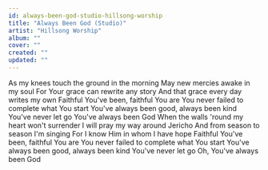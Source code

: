```yaml
---
id: always-been-god-studio-hillsong-worship
title: "Always Been God (Studio)"
artist: "Hillsong Worship"
album: ""
cover: ""
created: ""
updated: ""
---
```


As my knees touch the ground in the morning
May new mercies awake in my soul
For Your grace can rewrite any story
And that grace every day writes my own
Faithful You've been, faithful You are
You never failed to complete what You start
You've always been good, always been kind
You've never let go
You've always been God
When the walls 'round my heart won't surrender
I will pray my way around Jericho
And from season to season I'm singing
For I know Him in whom I have hope
Faithful You've been, faithful You are
You never failed to complete what You start
You've always been good, always been kind
You've never let go
Oh, You've always been God